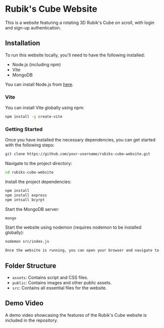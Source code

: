 # Rubik's Cube Website

This is a website featuring a rotating 3D Rubik's Cube on scroll, with login and sign-up authentication.

## Installation

To run this website locally, you'll need to have the following installed:

- Node.js (including npm)
- Vite
- MongoDB

You can install Node.js from [here](https://nodejs.org/).
### Vite

You can install Vite globally using npm:

```bash
npm install -g create-vite
```

### Getting Started

Once you have installed the necessary dependencies, you can get started with the following steps:

```bash
git clone https://github.com/your-username/rubiks-cube-website.git

```
Navigate to the project directory:

```bash
cd rubiks-cube-website
```
Install the project dependencies:
```bash
npm install
npm install express
npm intsall bcyrpt
```
Start the MongoDB server:
```bash
mongo

```

Start the website using nodemon (requires nodemon to be installed globally):
```bash
nodemon src/index.js
```

```markdown
Once the website is running, you can open your browser and navigate to http://localhost:5000 to view the Rubik's Cube website.
```
## Folder Structure

- `assets`: Contains script and CSS files.
- `public`: Contains images and other public assets.
- `src`: Contains all essential files for the website.

## Demo Video
A demo video showcasing the features of the Rubik's Cube website is included in the repository. 










